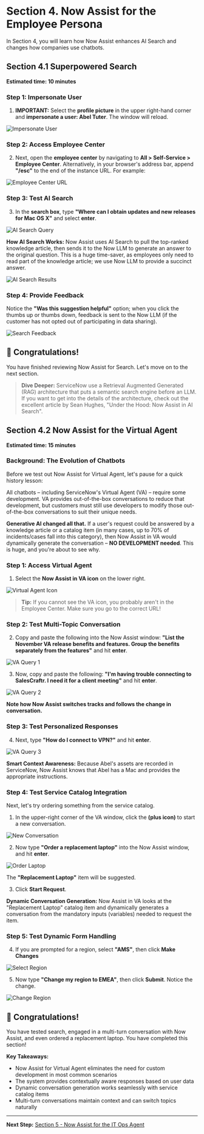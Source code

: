 # Section 4. Now Assist for the Employee Persona

In Section 4, you will learn how Now Assist enhances AI Search and changes how companies use chatbots.

## Section 4.1 Superpowered Search

**Estimated time: 10 minutes**

### Step 1: Impersonate User

1. **IMPORTANT:** Select the **profile picture** in the upper right-hand corner and **impersonate a user: Abel Tuter**. The window will reload.

![Impersonate User](screenshots/impersonate-user.png)

### Step 2: Access Employee Center

2. Next, open the **employee center** by navigating to **All > Self-Service > Employee Center**. Alternatively, in your browser's address bar, append **"/esc"** to the end of the instance URL. For example:

![Employee Center URL](screenshots/employee-center-url.png)

### Step 3: Test AI Search

3. In the **search box**, type **"Where can I obtain updates and new releases for Mac OS X"** and select **enter**.

![AI Search Query](screenshots/ai-search-query.png)

**How AI Search Works:** Now Assist uses AI Search to pull the top-ranked knowledge article, then sends it to the Now LLM to generate an answer to the original question. This is a huge time-saver, as employees only need to read part of the knowledge article; we use Now LLM to provide a succinct answer.

![AI Search Results](screenshots/ai-search-results.png)

### Step 4: Provide Feedback

Notice the **"Was this suggestion helpful"** option; when you click the thumbs up or thumbs down, feedback is sent to the Now LLM (if the customer has not opted out of participating in data sharing).

![Search Feedback](screenshots/search-feedback.png)

## 🎉 Congratulations!

You have finished reviewing Now Assist for Search. Let's move on to the next section.

> **Dive Deeper:** ServiceNow use a Retrieval Augmented Generated (RAG) architecture that puts a semantic search engine before an LLM. If you want to get into the details of the architecture, check out the excellent article by Sean Hughes, "Under the Hood: Now Assist in AI Search".

## Section 4.2 Now Assist for the Virtual Agent

**Estimated time: 15 minutes**

### Background: The Evolution of Chatbots

Before we test out Now Assist for Virtual Agent, let's pause for a quick history lesson:

All chatbots – including ServiceNow's Virtual Agent (VA) – require some development. VA provides out-of-the-box conversations to reduce that development, but customers must still use developers to modify those out-of-the-box conversations to suit their unique needs.

**Generative AI changed all that.** If a user's request could be answered by a knowledge article or a catalog item (in many cases, up to 70% of incidents/cases fall into this category), then Now Assist in VA would dynamically generate the conversation – **NO DEVELOPMENT needed**. This is huge, and you're about to see why.

### Step 1: Access Virtual Agent

1. Select the **Now Assist in VA icon** on the lower right.

![Virtual Agent Icon](screenshots/virtual-agent-icon.png)

> **Tip:** If you cannot see the VA icon, you probably aren't in the Employee Center. Make sure you go to the correct URL!

### Step 2: Test Multi-Topic Conversation

2. Copy and paste the following into the Now Assist window: **"List the November VA release benefits and features. Group the benefits separately from the features"** and hit **enter**.

![VA Query 1](screenshots/va-query-1.png)

3. Now, copy and paste the following: **"I'm having trouble connecting to SalesCraftr. I need it for a client meeting"** and hit **enter**.

![VA Query 2](screenshots/va-query-2.png)

**Note how Now Assist switches tracks and follows the change in conversation.**

### Step 3: Test Personalized Responses

4. Next, type **"How do I connect to VPN?"** and hit **enter**.

![VA Query 3](screenshots/va-query-3.png)

**Smart Context Awareness:** Because Abel's assets are recorded in ServiceNow, Now Assist knows that Abel has a Mac and provides the appropriate instructions.

### Step 4: Test Service Catalog Integration

Next, let's try ordering something from the service catalog.

1. In the upper-right corner of the VA window, click the **(plus icon)** to start a new conversation.

![New Conversation](screenshots/new-conversation.png)

2. Now type **"Order a replacement laptop"** into the Now Assist window, and hit **enter**.

![Order Laptop](screenshots/order-laptop.png)

The **"Replacement Laptop"** item will be suggested.

3. Click **Start Request**.

**Dynamic Conversation Generation:** Now Assist in VA looks at the "Replacement Laptop" catalog item and dynamically generates a conversation from the mandatory inputs (variables) needed to request the item.

### Step 5: Test Dynamic Form Handling

4. If you are prompted for a region, select **"AMS"**, then click **Make Changes**

![Select Region](screenshots/select-region.png)

5. Now type **"Change my region to EMEA"**, then click **Submit**. Notice the change.

![Change Region](screenshots/change-region.png)

## 🎉 Congratulations!

You have tested search, engaged in a multi-turn conversation with Now Assist, and even ordered a replacement laptop. You have completed this section!

**Key Takeaways:**
- Now Assist for Virtual Agent eliminates the need for custom development in most common scenarios
- The system provides contextually aware responses based on user data
- Dynamic conversation generation works seamlessly with service catalog items
- Multi-turn conversations maintain context and can switch topics naturally

---

**Next Step:** [Section 5 - Now Assist for the IT Ops Agent](section5-itops-agent.md)